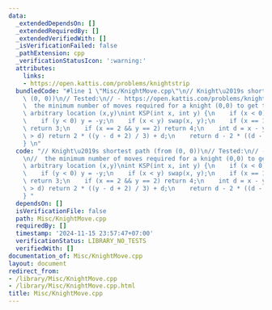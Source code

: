 ```yaml
---
data:
  _extendedDependsOn: []
  _extendedRequiredBy: []
  _extendedVerifiedWith: []
  _isVerificationFailed: false
  _pathExtension: cpp
  _verificationStatusIcon: ':warning:'
  attributes:
    links:
    - https://open.kattis.com/problems/knightstrip
  bundledCode: "#line 1 \"Misc/KnightMove.cpp\"\n// Knight\u2019s shortest path (from\
    \ (0, 0))\n// Tested:\n// - https://open.kattis.com/problems/knightstrip\n\n//\
    \  the minimum number of moves required for a knight (0,0) to get to some other\
    \ arbitrary location (x,y)\nint KSP(int x, int y) {\n    if (x < 0) x = -x;\n\
    \    if (y < 0) y = -y;\n    if (x < y) swap(x, y);\n    if (x == 1 && y == 0)\
    \ return 3;\n    if (x == 2 && y == 2) return 4;\n    int d = x - y;\n    if (y\
    \ > d) return 2 * ((y - d + 2) / 3) + d;\n    return d - 2 * ((d - y) / 4);\n\
    } \n"
  code: "// Knight\u2019s shortest path (from (0, 0))\n// Tested:\n// - https://open.kattis.com/problems/knightstrip\n\
    \n//  the minimum number of moves required for a knight (0,0) to get to some other\
    \ arbitrary location (x,y)\nint KSP(int x, int y) {\n    if (x < 0) x = -x;\n\
    \    if (y < 0) y = -y;\n    if (x < y) swap(x, y);\n    if (x == 1 && y == 0)\
    \ return 3;\n    if (x == 2 && y == 2) return 4;\n    int d = x - y;\n    if (y\
    \ > d) return 2 * ((y - d + 2) / 3) + d;\n    return d - 2 * ((d - y) / 4);\n\
    } "
  dependsOn: []
  isVerificationFile: false
  path: Misc/KnightMove.cpp
  requiredBy: []
  timestamp: '2024-11-15 23:57:47+07:00'
  verificationStatus: LIBRARY_NO_TESTS
  verifiedWith: []
documentation_of: Misc/KnightMove.cpp
layout: document
redirect_from:
- /library/Misc/KnightMove.cpp
- /library/Misc/KnightMove.cpp.html
title: Misc/KnightMove.cpp
---
```

